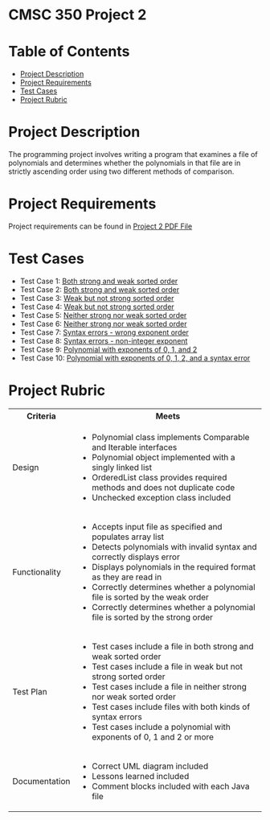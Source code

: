 # CMSC 350 Project 2
# Table of Contents
- [Project Description](#project-description)
- [Project Requirements](#project-requirements)
- [Test Cases](#test-cases)
- [Project Rubric](#project-rubric)

# Project Description
The programming project involves writing a program that examines a file of polynomials and
determines whether the polynomials in that file are in strictly ascending order using two different methods of
comparison. 

# Project Requirements
Project requirements can be found in [Project 2 PDF File](Project2.pdf)

# Test Cases
* Test Case 1: [Both strong and weak sorted order](src/test_cases/test_case_1.txt)
* Test Case 2: [Both strong and weak sorted order](src/test_cases/test_case_2.txt)
* Test Case 3: [Weak but not strong sorted order](src/test_cases/test_case_3.txt)
* Test Case 4: [Weak but not strong sorted order](src/test_cases/test_case_4.txt)
* Test Case 5: [Neither strong nor weak sorted order](src/test_cases/test_case_5.txt)
* Test Case 6: [Neither strong nor weak sorted order](src/test_cases/test_case_6.txt)
* Test Case 7: [Syntax errors - wrong exponent order](src/test_cases/test_case_7.txt)
* Test Case 8: [Syntax errors - non-integer exponent](src/test_cases/test_case_8.txt)
* Test Case 9: [Polynomial with exponents of 0, 1, and 2](src/test_cases/test_case_9.txt)
* Test Case 10: [Polynomial with exponents of 0, 1, 2, and a syntax error](src/test_cases/test_case_10.txt)

# Project Rubric
<table>
<tr>
<th>Criteria</th>
<th>Meets</th>
</tr>
<tr>
<td>Design</td>
<td>
<ul>
<li>Polynomial class implements Comparable and Iterable interfaces</li>
<li>Polynomial object implemented with a singly linked list</li>
<li>OrderedList class provides required methods and does not duplicate code</li>
<li>Unchecked exception class included</li>
</ul>
</td>
</tr>
<tr>
<td>Functionality</td>
<td>
<ul>
<li>Accepts input file as specified and populates array list</li>
<li>Detects polynomials with invalid syntax and correctly displays error</li>
<li>Displays polynomials in the required format as they are read in</li>
<li>Correctly determines whether a polynomial file is sorted by the weak order </li>
<li>Correctly determines whether a polynomial file is sorted by the strong order </li>
</ul>
</td>
</tr>
<tr>
<td>Test Plan</td>
<td>
<ul>
<li>Test cases include a file in both strong and weak sorted order</li>
<li>Test cases include a file in weak but not strong sorted order</li>
<li>Test cases include a file in neither strong nor weak sorted order</li>
<li>Test cases include files with both kinds of syntax errors</li>
<li>Test cases include a polynomial with exponents of 0, 1 and 2 or more </li>
</ul>
</tr>
<tr>
<td>Documentation</td>
<td>
<ul>
<li>Correct UML diagram included</li>
<li>Lessons learned included</li>
<li>Comment blocks included with each Java file</li>
</ul>
</table>